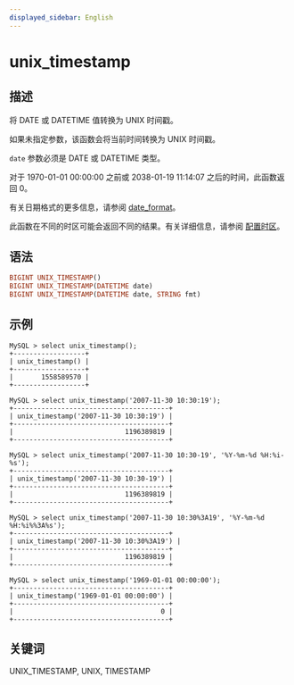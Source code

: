 ```yaml
---
displayed_sidebar: English
---
```


# unix_timestamp

## 描述

将 DATE 或 DATETIME 值转换为 UNIX 时间戳。

如果未指定参数，该函数会将当前时间转换为 UNIX 时间戳。

`date` 参数必须是 DATE 或 DATETIME 类型。

对于 1970-01-01 00:00:00 之前或 2038-01-19 11:14:07 之后的时间，此函数返回 0。

有关日期格式的更多信息，请参阅 [date_format](./date_format.md)。

此函数在不同的时区可能会返回不同的结果。有关详细信息，请参阅 [配置时区](../../../administration/timezone.md)。

## 语法

```Haskell
BIGINT UNIX_TIMESTAMP()
BIGINT UNIX_TIMESTAMP(DATETIME date)
BIGINT UNIX_TIMESTAMP(DATETIME date, STRING fmt)
```

## 示例

```Plain
MySQL > select unix_timestamp();
+------------------+
| unix_timestamp() |
+------------------+
|       1558589570 |
+------------------+

MySQL > select unix_timestamp('2007-11-30 10:30:19');
+---------------------------------------+
| unix_timestamp('2007-11-30 10:30:19') |
+---------------------------------------+
|                            1196389819 |
+---------------------------------------+

MySQL > select unix_timestamp('2007-11-30 10:30-19', '%Y-%m-%d %H:%i-%s');
+---------------------------------------+
| unix_timestamp('2007-11-30 10:30-19') |
+---------------------------------------+
|                            1196389819 |
+---------------------------------------+

MySQL > select unix_timestamp('2007-11-30 10:30%3A19', '%Y-%m-%d %H:%i%%3A%s');
+---------------------------------------+
| unix_timestamp('2007-11-30 10:30%3A19') |
+---------------------------------------+
|                            1196389819 |
+---------------------------------------+

MySQL > select unix_timestamp('1969-01-01 00:00:00');
+---------------------------------------+
| unix_timestamp('1969-01-01 00:00:00') |
+---------------------------------------+
|                                     0 |
+---------------------------------------+
```

## 关键词

UNIX_TIMESTAMP, UNIX, TIMESTAMP